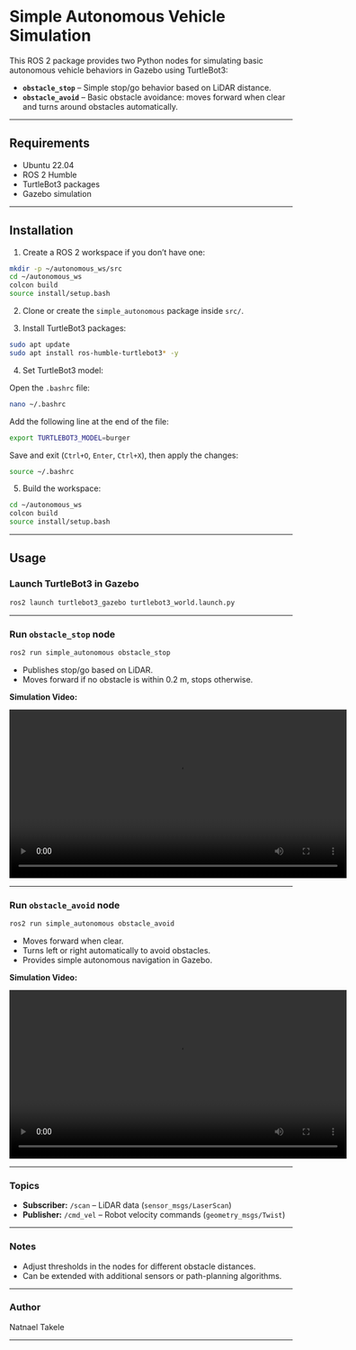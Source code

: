 # Simple Autonomous Vehicle Simulation

This ROS 2 package provides two Python nodes for simulating basic autonomous vehicle behaviors in Gazebo using TurtleBot3:

* **`obstacle_stop`** – Simple stop/go behavior based on LiDAR distance.
* **`obstacle_avoid`** – Basic obstacle avoidance: moves forward when clear and turns around obstacles automatically.

---

## Requirements

* Ubuntu 22.04
* ROS 2 Humble
* TurtleBot3 packages
* Gazebo simulation

---

## Installation

1. Create a ROS 2 workspace if you don’t have one:

```bash
mkdir -p ~/autonomous_ws/src
cd ~/autonomous_ws
colcon build
source install/setup.bash
```

2. Clone or create the `simple_autonomous` package inside `src/`.

3. Install TurtleBot3 packages:

```bash
sudo apt update
sudo apt install ros-humble-turtlebot3* -y
```

4. Set TurtleBot3 model:

Open the `.bashrc` file:

```bash
nano ~/.bashrc
````

Add the following line at the end of the file:

```bash
export TURTLEBOT3_MODEL=burger
```

Save and exit (`Ctrl+O`, `Enter`, `Ctrl+X`), then apply the changes:

```bash
source ~/.bashrc
```


5. Build the workspace:

```bash
cd ~/autonomous_ws
colcon build
source install/setup.bash
```

---

## Usage

### Launch TurtleBot3 in Gazebo

```bash
ros2 launch turtlebot3_gazebo turtlebot3_world.launch.py
```

---

### Run `obstacle_stop` node

```bash
ros2 run simple_autonomous obstacle_stop
```

* Publishes stop/go based on LiDAR.
* Moves forward if no obstacle is within 0.2 m, stops otherwise.

**Simulation Video:**

<video width="600" controls>
  <source src="obstacle_stop.webm" type="video/webm">
  Your browser does not support the video tag.
</video>

---

### Run `obstacle_avoid` node

```bash
ros2 run simple_autonomous obstacle_avoid
```

* Moves forward when clear.
* Turns left or right automatically to avoid obstacles.
* Provides simple autonomous navigation in Gazebo.

**Simulation Video:**

<video width="600" controls>
  <source src="obstacle_avoid.webm" type="video/webm">
  Your browser does not support the video tag.
</video>

---


### Topics

* **Subscriber:** `/scan` – LiDAR data (`sensor_msgs/LaserScan`)
* **Publisher:** `/cmd_vel` – Robot velocity commands (`geometry_msgs/Twist`)

---

### Notes

* Adjust thresholds in the nodes for different obstacle distances.
* Can be extended with additional sensors or path-planning algorithms.

---

### Author

Natnael Takele

---

